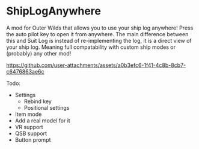# ShipLogAnywhere

A mod for Outer Wilds that allows you to use your ship log anywhere!  Press the auto pilot key to open it from anywhere.  The main difference between this and Suit Log is instead of re-implementing the log, it is a direct view of your ship log.  Meaning full compatability with custom ship modes or (probably) any other mod!  

https://github.com/user-attachments/assets/a0b3efc6-1f41-4c8b-8cb7-c6476863ae6c

Todo:
- Settings
  - Rebind key
  - Positional settings
- Item mode
- Add a real model for it
- VR support
- QSB support
- Button prompt



